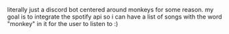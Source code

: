 literally just a discord bot centered around monkeys for some reason. my goal is to integrate the spotify api so i can have a list of songs with the word "monkey" in it for the user to listen to :) 